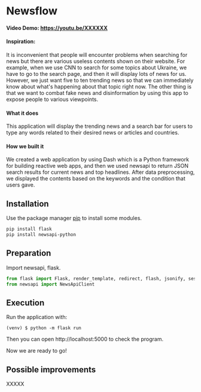 # Newsflow
#### Video Demo:  <https://youtu.be/XXXXXX>
#### Inspiration:
It is inconvenient that people will encounter problems when searching for news but there are various useless contents shown on their website. For example, when we use CNN to search for some topics about Ukraine, we have to go to the search page, and then it will display lots of news for us. However, we just want five to ten trending news so that we can immediately know about what's happening about that topic right now. The other thing is that we want to combat fake news and disinformation by using this app to expose people to various viewpoints.

#### What it does
This application will display the trending news and a search bar for users to type any words related to their desired news or articles and countries.

#### How we built it
We created a web application by using Dash which is a Python framework for building reactive web apps, and then we used newsapi to return JSON search results for current news and top headlines. After data preprocessing, we displayed the contents based on the keywords and the condition that users gave.


## Installation

Use the package manager [pip](https://pip.pypa.io/en/stable/) to install some modules.

```bash
pip install flask
pip install newsapi-python
```

## Preparation

Import newsapi, flask.

```python
from flask import Flask, render_template, redirect, flash, jsonify, session, request
from newsapi import NewsApiClient
```

## Execution

Run the application with:
```
(venv) $ python -m flask run
```

Then you can open http://localhost:5000 to check the program.

Now we are ready to go!

## Possible improvements

XXXXX

